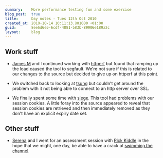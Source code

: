 ```yaml
---
summary:    More performance testing fun and some exercise
blog_post:  true
title:      Day notes - Tues 12th Oct 2010
created_at: 2010-10-14 10:11:13.801080 +01:00
guid:       8ee6d6e5-6cdf-4881-b83b-89906e189a2c
layout:     blog
---
```


## Work stuff

* [James M](http://blog.floehopper.org/) and I continued working with [httperf](http://www.hpl.hp.com/research/linux/httperf/) but found that ramping up the load caused the tool to segfault.  We're not sure if this is related to our changes to the source but decided to give up on httperf at this point.

* We switched back to looking at [tsung](http://tsung.erlang-projects.org/) but couldn't get around the problem with it not being able to connect to an http server over SSL.

* We finally spent some time with [siege](http://www.joedog.org/index/siege-home).  This tool had problems with our session cookies.  A little foray into the source appeared to reveal that session cookies are retrieved and then immediately removed as they don't have an explicit expiry date set.

## Other stuff

* [Serena](http://twitter.com/serenamchugh) and I went for an assessment session with [Rick Kiddle](http://www.rickkiddle.com/) in the hope that we might, one day, be able to have a crack at [swimming the channel](http://www.channelswimmingassociation.com/).
